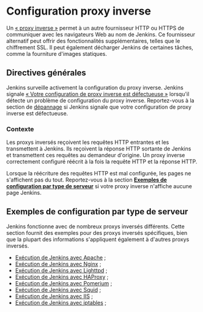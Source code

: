 # Configuration proxy inverse

<div class="couleur-introduction">
Un <a href="https://en.wikipedia.org/wiki/Reverse_proxy">« proxy inverse »</a> permet à un autre fournisseur HTTP ou HTTPS de communiquer avec les navigateurs Web au nom de Jenkins. Ce fournisseur alternatif peut offrir des fonctionnalités supplémentaires, telles que le chiffrement SSL. Il peut également décharger Jenkins de certaines tâches, comme la fourniture d'images statiques.
</div>

## Directives générales

Jenkins surveille activement la configuration du proxy inverse. Jenkins signale [« Votre configuration de proxy inverse est défectueuse »](./administration-systeme-proxy-inverse-problemes.md) lorsqu'il détecte un problème de configuration du proxy inverse. Reportez-vous à la section de [dépannage](./administration-systeme-proxy-inverse-problemes.md) si Jenkins signale que votre configuration de proxy inverse est défectueuse.

### Contexte

Les proxys inversés reçoivent les requêtes HTTP entrantes et les transmettent à Jenkins. Ils reçoivent la réponse HTTP sortante de Jenkins et transmettent ces requêtes au demandeur d'origine. Un proxy inverse correctement configuré réécrit à la fois la requête HTTP et la réponse HTTP.

Lorsque la réécriture des requêtes HTTP est mal configurée, les pages ne s'affichent pas du tout. Reportez-vous à la section [**Exemples de configuration par type de serveur**](#exemples-de-configuration-par-type-de-serveur) si votre proxy inverse n'affiche aucune page Jenkins.

## Exemples de configuration par type de serveur

Jenkins fonctionne avec de nombreux proxys inversés différents. Cette section fournit des exemples pour des proxys inversés spécifiques, bien que la plupart des informations s'appliquent également à d'autres proxys inversés.

* [Exécution de Jenkins avec Apache](./administration-systeme-reverse-proxy-apache.md) ;
* [Exécution de Jenkins avec Nginx](./administration-systeme-reverse-proxy-nginx.md) ;
* [Exécution de Jenkins avec Lighttpd](./administration-systeme-reverse-proxy-lighttpd.md) ;
* [Exécution de Jenkins avec HAProxy](./administration-systeme-reverse-proxy-haproxy.md) ;
* [Exécution de Jenkins avec Pomerium](./administration-systeme-reverse-proxy-pomerium.md) ;
* [Exécution de Jenkins avec Squid](./administration-systeme-reverse-proxy-squid.md) ;
* [Exécution de Jenkins avec IIS](./administration-systeme-reverse-proxy-iis.md) ;
* [Exécution de Jenkins avec iptables](./administration-systeme-reverse-proxy-iptables.md) ;


